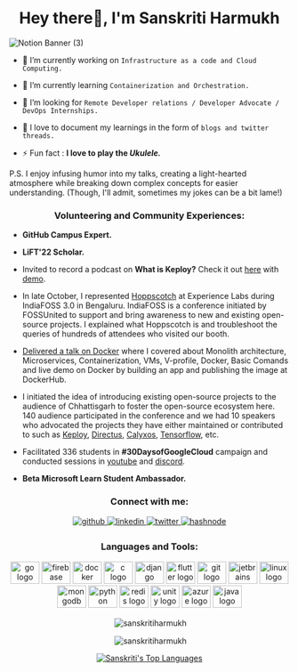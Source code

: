 
<h1 align="center">Hey there👋, I'm Sanskriti Harmukh </h1>



![Notion Banner (3)](https://github.com/Sanskriti-Harmukh/Sanskriti-Harmukh/assets/165848320/23bff20c-62d1-409f-b4ea-3e968ded0a7b)



- 🔭 I’m currently working on `Infrastructure as a code and Cloud Computing.`

- 🌱 I’m currently learning `Containerization and Orchestration.`

- 🤝 I’m looking for `Remote Developer relations / Developer Advocate / DevOps Internships.`

- 📝 I love to document my learnings in the form of `blogs and twitter threads.`

- ⚡ Fun fact : **I love to play the *Ukulele.***

P.S. I enjoy infusing humor into my talks, creating a light-hearted atmosphere while breaking down complex concepts for easier understanding. (Though, I'll admit, sometimes my jokes can be a bit lame!)



<h3 align="center">Volunteering and Community Experiences:</h3>
<p align="center">
  
- **GitHub Campus Expert.**
  
- **LiFT'22 Scholar.**
  
- Invited to record a podcast on **What is Keploy?** Check it out [here](https://youtu.be/w9Wk0PgMUmc) with [demo](https://www.youtube.com/watch?v=0stKYDXYM94).

- In late October, I represented [Hoppscotch](https://github.com/hoppscotch/hoppscotch) at Experience Labs during IndiaFOSS 3.0 in Bengaluru. IndiaFOSS is a conference initiated by FOSSUnited to support and bring awareness to new and existing open-source projects. I explained what Hoppscotch is and troubleshoot the queries of hundreds of attendees who visited our booth.

- [Delivered a talk on Docker](https://www.linkedin.com/feed/update/urn:li:activity:7050766875982520320) where I covered about Monolith architecture, Microservices, Containerization, VMs, V-profile, Docker, Basic Comands and live demo on Docker by building an app and publishing the image at DockerHub.

- I initiated the idea of introducing existing open-source projects to the audience of Chhattisgarh to foster the open-source ecosystem here. 140 audience participated in the conference and we had 10 speakers who advocated the projects they have either maintained or contributed to such as [Keploy](https://github.com/keploy/keploy), [Directus](https://github.com/directus/directus), [Calyxos](https://github.com/CalyxOS/calyxos), [Tensorflow](https://github.com/tensorflow/tensorflow), etc.

- Facilitated 336 students in **#30DaysofGoogleCloud** campaign and conducted sessions in [youtube](https://youtu.be/bmtzwh6JuPQ) and [discord](https://discord.com/invite/MEu92PcNnP). 
  
- **Beta Microsoft Learn Student Ambassador.**
  

  


<h3 align="center">Connect with me:</h3>
<div align="center">
<a href="https://github.com/SanskritiHarmukh" target="_blank">
<img src=https://img.shields.io/badge/github-%2324292e.svg?&style=for-the-badge&logo=github&logoColor=white alt=github style="margin-bottom: 5px;" />
</a>
<a href="https://linkedin.com/in/sanskriti-harmukh" target="_blank">
<img src=https://img.shields.io/badge/linkedin-%231E77B5.svg?&style=for-the-badge&logo=linkedin&logoColor=white alt=linkedin style="margin-bottom: 5px;" />
</a>
<a href="https://twitter.com/Senzkriti" target="_blank">
<img src=https://img.shields.io/badge/twitter-%2300acee.svg?&style=for-the-badge&logo=twitter&logoColor=white alt=twitter style="margin-bottom: 5px;" />
</a>
<a href="https://dev.to/sanskritiharmukh" target="_blank">
<img src=https://img.shields.io/badge/dev.to-%232962FF.svg?&style=for-the-badge&logo=Dev&logoColor=white alt=hashnode style="margin-bottom: 5px;" />
</a>  
</div>  


<h3 align="center">Languages and Tools:</h3>
<div align="center">
  <img src="https://cdn.jsdelivr.net/gh/devicons/devicon/icons/go/go-original.svg" height="40" width="52" alt="go logo"  />
  <img src="https://cdn.jsdelivr.net/gh/devicons/devicon/icons/firebase/firebase-plain-wordmark.svg" height="40" width="52" alt="firebase logo"  />
  <img src="https://cdn.jsdelivr.net/gh/devicons/devicon/icons/docker/docker-plain-wordmark.svg" height="40" width="52" alt="docker logo"  />
  <img src="https://cdn.jsdelivr.net/gh/devicons/devicon/icons/c/c-original.svg" height="40" width="52" alt="c logo"  />
  <img src="https://cdn.jsdelivr.net/gh/devicons/devicon/icons/django/django-plain.svg" height="40" width="52" alt="django logo"  />
  <img src="https://cdn.jsdelivr.net/gh/devicons/devicon/icons/flutter/flutter-original.svg" height="40" width="52" alt="flutter logo"  />
  <img src="https://cdn.jsdelivr.net/gh/devicons/devicon/icons/git/git-original.svg" height="40" width="52" alt="git logo"  />
  <img src="https://cdn.jsdelivr.net/gh/devicons/devicon/icons/jetbrains/jetbrains-original.svg" height="40" width="52" alt="jetbrains logo"  />
  <img src="https://cdn.jsdelivr.net/gh/devicons/devicon/icons/linux/linux-original.svg" height="40" width="52" alt="linux logo"  />
  <img src="https://cdn.jsdelivr.net/gh/devicons/devicon/icons/mongodb/mongodb-original.svg" height="40" width="52" alt="mongodb logo"  />
  <img src="https://cdn.jsdelivr.net/gh/devicons/devicon/icons/python/python-original.svg" height="40" width="52" alt="python logo"  />
  <img src="https://cdn.jsdelivr.net/gh/devicons/devicon/icons/redis/redis-original.svg" height="40" width="52" alt="redis logo"  />
  <img src="https://cdn.jsdelivr.net/gh/devicons/devicon/icons/unity/unity-original.svg" height="40" width="52" alt="unity logo"  />
  <img src="https://cdn.jsdelivr.net/gh/devicons/devicon/icons/azure/azure-original.svg" height="40" width="52" alt="azure logo"  />
  <img src="https://cdn.jsdelivr.net/gh/devicons/devicon/icons/java/java-original.svg" height="40" width="52" alt="java logo"  />
</div>


<!--<p><img align="left" src="https://github-readme-stats.vercel.app/api/top-langs?username=sanskritiharmukh&show_icons=true&locale=en&layout=compact" alt="sanskritiharmukh" /></p>-->

<p align="center">&nbsp;<img align="center" src="https://github-readme-stats.vercel.app/api?username=SanskritiHarmukh&theme=prussian&show_icons=true&hide_border=true&count_private=false" alt="sanskritiharmukh" /></p>
<p align="center">&nbsp;<img align="center" src="https://github-readme-streak-stats.herokuapp.com?user=SanskritiHarmukh&theme=prussian" alt="sanskritiharmukh" /></p>
<p align="center"><a href="https://github.com/SanskritiHarmukh/github-readme-stats"><img alt="Sanskriti's Top Languages" src="https://github-readme-stats.vercel.app/api/top-langs/?username=SanskritiHarmukh&theme=prussian&show_icons=true&hide_border=true&layout=compact" alt="sanskritiharmukh" /></a>


